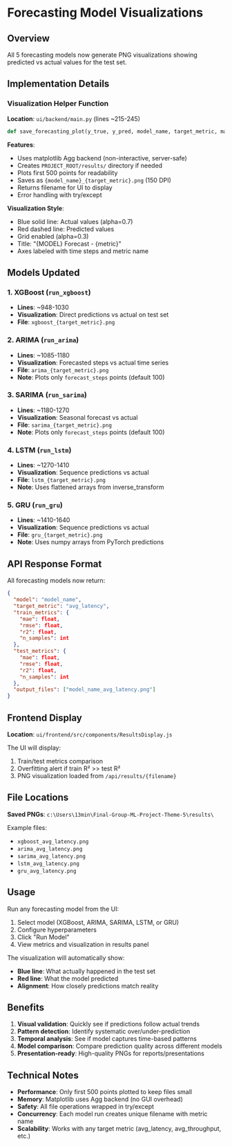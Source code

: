 # Forecasting Model Visualizations

## Overview
All 5 forecasting models now generate PNG visualizations showing predicted vs actual values for the test set.

## Implementation Details

### Visualization Helper Function
**Location**: `ui/backend/main.py` (lines ~215-245)

```python
def save_forecasting_plot(y_true, y_pred, model_name, target_metric, max_points=500)
```

**Features**:
- Uses matplotlib Agg backend (non-interactive, server-safe)
- Creates `PROJECT_ROOT/results/` directory if needed
- Plots first 500 points for readability
- Saves as `{model_name}_{target_metric}.png` (150 DPI)
- Returns filename for UI to display
- Error handling with try/except

**Visualization Style**:
- Blue solid line: Actual values (alpha=0.7)
- Red dashed line: Predicted values
- Grid enabled (alpha=0.3)
- Title: "{MODEL} Forecast - {metric}"
- Axes labeled with time steps and metric name

## Models Updated

### 1. XGBoost (`run_xgboost`)
- **Lines**: ~948-1030
- **Visualization**: Direct predictions vs actual on test set
- **File**: `xgboost_{target_metric}.png`

### 2. ARIMA (`run_arima`)
- **Lines**: ~1085-1180
- **Visualization**: Forecasted steps vs actual time series
- **File**: `arima_{target_metric}.png`
- **Note**: Plots only `forecast_steps` points (default 100)

### 3. SARIMA (`run_sarima`)
- **Lines**: ~1180-1270
- **Visualization**: Seasonal forecast vs actual
- **File**: `sarima_{target_metric}.png`
- **Note**: Plots only `forecast_steps` points (default 100)

### 4. LSTM (`run_lstm`)
- **Lines**: ~1270-1410
- **Visualization**: Sequence predictions vs actual
- **File**: `lstm_{target_metric}.png`
- **Note**: Uses flattened arrays from inverse_transform

### 5. GRU (`run_gru`)
- **Lines**: ~1410-1640
- **Visualization**: Sequence predictions vs actual
- **File**: `gru_{target_metric}.png`
- **Note**: Uses numpy arrays from PyTorch predictions

## API Response Format

All forecasting models now return:

```json
{
  "model": "model_name",
  "target_metric": "avg_latency",
  "train_metrics": {
    "mae": float,
    "rmse": float,
    "r2": float,
    "n_samples": int
  },
  "test_metrics": {
    "mae": float,
    "rmse": float,
    "r2": float,
    "n_samples": int
  },
  "output_files": ["model_name_avg_latency.png"]
}
```

## Frontend Display

**Location**: `ui/frontend/src/components/ResultsDisplay.js`

The UI will display:
1. Train/test metrics comparison
2. Overfitting alert if train R² >> test R²
3. PNG visualization loaded from `/api/results/{filename}`

## File Locations

**Saved PNGs**: `c:\Users\13min\Final-Group-ML-Project-Theme-5\results\`

Example files:
- `xgboost_avg_latency.png`
- `arima_avg_latency.png`
- `sarima_avg_latency.png`
- `lstm_avg_latency.png`
- `gru_avg_latency.png`

## Usage

Run any forecasting model from the UI:

1. Select model (XGBoost, ARIMA, SARIMA, LSTM, or GRU)
2. Configure hyperparameters
3. Click "Run Model"
4. View metrics and visualization in results panel

The visualization will automatically show:
- **Blue line**: What actually happened in the test set
- **Red line**: What the model predicted
- **Alignment**: How closely predictions match reality

## Benefits

1. **Visual validation**: Quickly see if predictions follow actual trends
2. **Pattern detection**: Identify systematic over/under-prediction
3. **Temporal analysis**: See if model captures time-based patterns
4. **Model comparison**: Compare prediction quality across different models
5. **Presentation-ready**: High-quality PNGs for reports/presentations

## Technical Notes

- **Performance**: Only first 500 points plotted to keep files small
- **Memory**: Matplotlib uses Agg backend (no GUI overhead)
- **Safety**: All file operations wrapped in try/except
- **Concurrency**: Each model run creates unique filename with metric name
- **Scalability**: Works with any target metric (avg_latency, avg_throughput, etc.)
